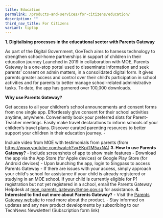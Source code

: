 ```yaml
---
title: Education
permalink: /products-and-services/for-citizens/education/
description: ""
third_nav_title: For Citizens
variant: tiptap
---
```

<p><strong>1. Digitalising processes in the educational sector with Parents Gateway </strong>
</p>
<p>As part of the Digital Government, GovTech aims to harness technology
to strengthen school-home partnerships in support of children in their
education journey Launched in 2019 in collaboration with MOE, Parents Gateway
is a one-stop portal used to disseminate information and seek parents’
consent on admin matters, in a consolidated digital form. It gives parents
greater access and control over their child’s participation in school activities
and for parents to better manage school-related administrative tasks. To
date, the app has garnered over 100,000 downloads.</p>
<p><strong>Why use Parents Gateway? </strong>
</p>
<p>Get access to all your children’s school announcements and consent forms
from one single app. Effortlessly give consent for their school activities
anytime, anywhere. Conveniently book your preferred slots for Parent-Teacher
meetings. Easily make travel declarations to inform schools of your children’s
travel plans. Discover curated parenting resources to better support your
children in their education journey. -</p>
<p>Include video from MOE with testimonials from parents (from <a href="https://www.youtube.com/watch?v=EKpiTM5axNA" rel="noopener noreferrer nofollow" target="_blank"><u>https://www.youtube.com/watch?v=EKpiTM5axNA</u></a>) <strong>3. How to use Parents Gateway?</strong> -
Include screenshots of app to show main features - Download the app via
the App Store (for Apple devices) or Google Play Store (for Android devices)
- Upon launching the app, login to Singpass to access Parents Gateway -
If there are issues with your access, simply approach your child's school
for assistance if your child is already registered or studying in an MOE
school. If your child is currently eligible for P1 registration but not
yet registered in a school, email the Parents Gateway Helpdesk at <a href="https://www.youtube.com/watch?v=EKpiTM5axNA" rel="noopener noreferrer nofollow" target="_blank">moe_parents_gateway@moe.gov.sg</a> for
assistance. <strong>4. Interested to find out more about Parents Gateway?</strong> -
Visit the <a href="https://pg.moe.edu.sg/#home" class="waffle-rich-text-link" rel="noopener noreferrer nofollow" target="_blank"><u>Parents Gateway website</u></a> to
read more about the product. - Stay informed on updates and any new product
developments by subscribing to our TechNews Newsletter! (Subscription form
link)</p>